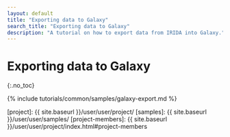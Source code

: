 ```yaml
---
layout: default
title: "Exporting data to Galaxy"
search_title: "Exporting data to Galaxy"
description: "A tutorial on how to export data from IRIDA into Galaxy."
---
```


Exporting data to Galaxy
========================
{:.no_toc}

{% include tutorials/common/samples/galaxy-export.md %}


[web-upload]: ../web-upload/
[uploader-tool]: ../uploader-tutorial/
[project]: {{ site.baseurl }}/user/user/project/
[samples]: {{ site.baseurl }}/user/user/samples/
[project-members]: {{ site.baseurl }}/user/user/project/index.html#project-members
